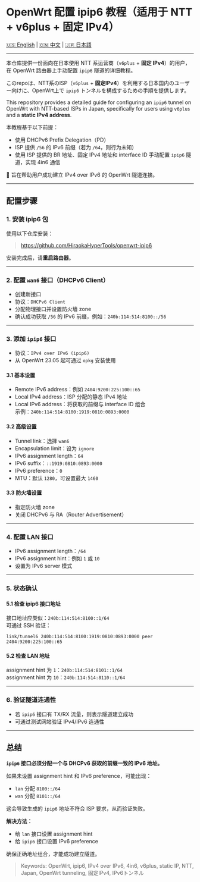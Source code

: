 # OpenWrt 配置 ipip6 教程（适用于 NTT + v6plus + 固定 IPv4）

[🇺🇸 English](./README.md) | [🇨🇳 中文](./zh_CN.md) | [🇯🇵 日本語](./ja_JP.md)

---

本仓库提供一份面向在日本使用 NTT 系运营商（`v6plus` + **固定 IPv4**）的用户，在 OpenWrt 路由器上手动配置 `ipip6` 隧道的详细教程。

このrepoは、NTT系のISP（`v6plus` + **固定IPv4**）を利用する日本国内のユーザー向けに、OpenWrt上で `ipip6` トンネルを構成するための手順を提供します。

This repository provides a detailed guide for configuring an `ipip6` tunnel on OpenWrt with NTT-based ISPs in Japan, specifically for users using `v6plus` and a **static IPv4 address**.

本教程基于以下前提：

- 使用 DHCPv6 Prefix Delegation（PD）
- ISP 提供 `/56` 的 IPv6 前缀（若为 `/64`，则行为未知）
- 使用 ISP 提供的 BR 地址、固定 IPv4 地址和 interface ID 手动配置 `ipip6` 隧道，实现 4in6 通信

📌 旨在帮助用户成功建立 IPv4 over IPv6 的 OpenWrt 隧道连接。

---

## 配置步骤

### 1. 安装 ipip6 包

使用以下仓库安装：

> https://github.com/HiraokaHyperTools/openwrt-ipip6

安装完成后，请**重启路由器**。

---

### 2. 配置 `wan6` 接口（DHCPv6 Client）

- 创建新接口  
- 协议：`DHCPv6 Client`  
- 分配物理接口并设置防火墙 zone  
- 确认成功获取 `/56` 的 IPv6 前缀，例如：`240b:114:514:8100::/56`

---

### 3. 添加 `ipip6` 接口

- 协议：`IPv4 over IPv6 (ipip6)`  
- 从 OpenWrt 23.05 起可通过 `opkg` 安装使用

#### 3.1 基本设置

- Remote IPv6 address：例如 `2404:9200:225:100::65`  
- Local IPv4 address：ISP 分配的静态 IPv4 地址  
- Local IPv6 address：将获取的前缀与 interface ID 组合  
  示例：`240b:114:514:8100:1919:0810:0893:0000`

#### 3.2 高级设置

- Tunnel link：选择 `wan6`  
- Encapsulation limit：设为 `ignore`  
- IPv6 assignment length：`64`  
- IPv6 suffix：`::1919:0810:0893:0000`  
- IPv6 preference：`0`  
- MTU：默认 `1280`，可设置最大 `1460`

#### 3.3 防火墙设置

- 指定防火墙 zone  
- 关闭 DHCPv6 与 RA（Router Advertisement）

---

### 4. 配置 LAN 接口

- IPv6 assignment length：`/64`  
- IPv6 assignment hint：例如 `1` 或 `10`  
- 设置为 IPv6 server 模式

---

### 5. 状态确认

#### 5.1 检查 ipip6 接口地址

接口地址应类似：`240b:114:514:8100::1/64`  
可通过 SSH 验证：

```
link/tunnel6 240b:114:514:8100:1919:0810:0893:0000 peer 2404:9200:225:100::65
```

#### 5.2 检查 LAN 地址

assignment hint 为 `1`：`240b:114:514:8101::1/64`  
assignment hint 为 `10`：`240b:114:514:8110::1/64`

---

### 6. 验证隧道连通性

- 若 `ipip6` 接口有 TX/RX 流量，则表示隧道建立成功  
- 可通过测试网站验证 IPv4/IPv6 连通性

---

## 总结

**`ipip6` 接口必须分配一个与 DHCPv6 获取的前缀一致的 IPv6 地址。**

如果未设置 assignment hint 和 IPv6 preference，可能出现：

- `lan` 分配 `8100::/64`
- `wan` 分配 `8101::/64`

这会导致生成的 `ipip6` 地址不符合 ISP 要求，从而验证失败。

**解决方法：**

- 给 `lan` 接口设置 assignment hint  
- 给 `ipip6` 接口设置 IPv6 preference

确保正确地址组合，才能成功建立隧道。

> Keywords: OpenWrt, ipip6, IPv4 over IPv6, 4in6, v6plus, static IP, NTT, Japan, OpenWrt tunneling, 固定IPv4, IPv6トンネル